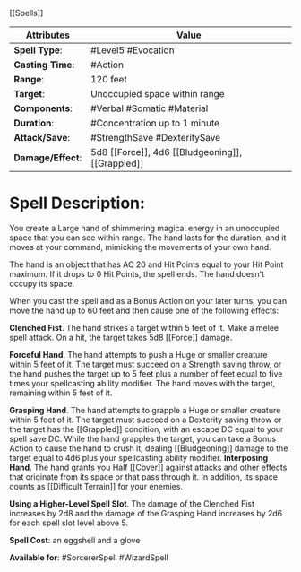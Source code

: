 [[Spells]]

| Attributes         | Value                                            |
| ------------------ | ------------------------------------------------ |
| **Spell Type**:    | #Level5 #Evocation                               |
| **Casting Time**:  | #Action                                          |
| **Range**:         | 120 feet                                         |
| **Target**:        | Unoccupied space within range                    |
| **Components**:    | #Verbal #Somatic #Material                       |
| **Duration**:      | #Concentration up to 1 minute                    |
| **Attack/Save**:   | #StrengthSave #DexteritySave                     |
| **Damage/Effect**: | 5d8 [[Force]], 4d6 [[Bludgeoning]], [[Grappled]] |

# Spell Description: 
You create a Large hand of shimmering magical energy in an unoccupied space that you can see within range. The hand lasts for the duration, and it moves at your command, mimicking the movements of your own hand.

The hand is an object that has AC 20 and Hit Points equal to your Hit Point maximum. If it drops to 0 Hit Points, the spell ends. The hand doesn't occupy its space.

When you cast the spell and as a Bonus Action on your later turns, you can move the hand up to 60 feet and then cause one of the following effects:

**Clenched Fist**. The hand strikes a target within 5 feet of it. Make a melee spell attack. On a hit, the target takes 5d8 [[Force]] damage. 

**Forceful Hand**. The hand attempts to push a Huge or smaller creature within 5 feet of it. The target must succeed on a Strength saving throw, or the hand pushes the target up to 5 feet plus a number of feet equal to five times your spellcasting ability modifier. The hand moves with the target, remaining within 5 feet of it.

**Grasping Hand**. The hand attempts to grapple a Huge or smaller creature within 5 feet of it. The target must succeed on a Dexterity saving throw or the target has the [[Grappled]] condition, with an escape DC equal to your spell save DC. While the hand grapples the target, you can take a Bonus Action to cause the hand to crush it, dealing [[Bludgeoning]] damage to the target equal to 4d6 plus your spellcasting ability modifier. **Interposing Hand**. The hand grants you Half [[Cover]] against attacks and other effects that originate from its space or that pass through it. In addition, its space counts as [[Difficult Terrain]] for your enemies.

**Using a Higher-Level Spell Slot**. The damage of the Clenched Fist increases by 2d8 and the damage of the Grasping Hand increases by 2d6 for each spell slot level above 5.

**Spell Cost**: an eggshell and a glove

**Available for**: #SorcererSpell #WizardSpell 